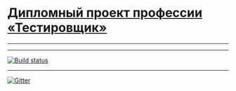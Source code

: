 # [Дипломный проект профессии «Тестировщик»](https://github.com/netology-code/qa-diploma#%D0%B4%D0%B8%D0%BF%D0%BB%D0%BE%D0%BC%D0%BD%D1%8B%D0%B9-%D0%BF%D1%80%D0%BE%D0%B5%D0%BA%D1%82-%D0%BF%D1%80%D0%BE%D1%84%D0%B5%D1%81%D1%81%D0%B8%D0%B8-%D1%82%D0%B5%D1%81%D1%82%D0%B8%D1%80%D0%BE%D0%B2%D1%89%D0%B8%D0%BA)

---

---
[![Build status](https://ci.appveyor.com/api/projects/status/xoa9fkg0cndn2rrt?svg=true)](https://ci.appveyor.com/project/Cliffart44/fqa-9-thesis)

---
[![Gitter](https://badges.gitter.im/Cliffart44/community.svg)](https://gitter.im/Cliffart44/community?utm_source=badge&utm_medium=badge&utm_campaign=pr-badge)
